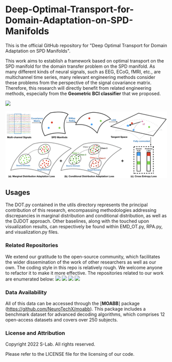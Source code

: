 # Deep-Optimal-Transport-for-Domain-Adaptation-on-SPD-Manifolds

This is the official GitHub repository for "Deep Optimal Transport for Domain Adaptation on SPD Manifolds".

This work aims to establish a framework based on optimal transport on the SPD manifold for the domain transfer problem on the SPD manifold. As many different kinds of neural signals, such as EEG, ECoG, fMRI, etc., are multichannel time series, many relevant engineering methods consider these problems from the perspective of the signal covariance matrix. Therefore, this research will directly benefit from related engineering methods, especially from the **Geometric BCI classifier** that we proposed.


[<img src="[https://arxiv.org/abs/2201.05745]"></img>](https://arxiv.org/abs/2201.05745)

![Illustration of Deep Optimal Transport](DOT.png)


## Usages

The DOT.py contained in the utils directory represents the principal contribution of this research, encompassing methodologies addressing discrepancies in marginal distribution and conditional distribution, as well as the DJDOT approach. Other baselines, along with the touched upon visualization results, can respectively be found within EMD_OT.py, RPA.py, and visualization.py files.


### Related Repositories

We extend our gratitude to the open-source community, which facilitates the wider dissemination of the work of other researchers as well as our own. The coding style in this repo is relatively rough. We welcome anyone to refactor it to make it more effective. The repositories related to our work are enumerated below:
[<img src="https://img.shields.io/badge/GitHub-Geometric BCI Classifier-b31b1b"></img>](https://github.com/GeometricBCI/Tensor-CSPNet-and-Graph-CSPNet)
[<img src="https://img.shields.io/badge/GitHub-Riemannian Procrustes Analysis-b31b1b"></img>](https://github.com/plcrodrigues/RPA)
[<img src="https://img.shields.io/badge/GitHub-Sliced Wasserstein-b31b1b"></img>](https://github.com/clbonet/SPDSW)
[<img src="https://img.shields.io/badge/GitHub-pyRiemann-b31b1b"></img>](https://github.com/pyRiemann/pyRiemann)



### Data Availability

All of this data can be accessed through the [**MOABB**] package (https://github.com/NeuroTechX/moabb). This package includes a benchmark dataset for advanced decoding algorithms, which comprises 12 open-access datasets and covers over 250 subjects.


### License and Attribution

Copyright 2022 S-Lab. All rights reserved.

Please refer to the LICENSE file for the licensing of our code.
